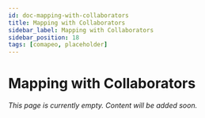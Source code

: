 ```yaml
---
id: doc-mapping-with-collaborators
title: Mapping with Collaborators
sidebar_label: Mapping with Collaborators
sidebar_position: 18
tags: [comapeo, placeholder]
---
```


# Mapping with Collaborators

*This page is currently empty. Content will be added soon.*
